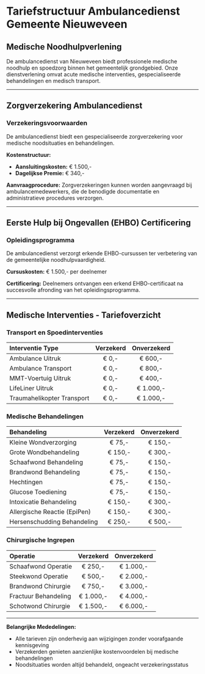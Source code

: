 # Tariefstructuur Ambulancedienst Gemeente Nieuweveen

## Medische Noodhulpverlening

De ambulancedienst van Nieuweveen biedt professionele medische noodhulp en spoedzorg binnen het gemeentelijk grondgebied. Onze dienstverlening omvat acute medische interventies, gespecialiseerde behandelingen en medisch transport.

---

## Zorgverzekering Ambulancedienst

### Verzekeringsvoorwaarden

De ambulancedienst biedt een gespecialiseerde zorgverzekering voor medische noodsituaties en behandelingen.

**Kostenstructuur:**
- **Aansluitingskosten:** € 1.500,-
- **Dagelijkse Premie:** € 340,-

**Aanvraagprocedure:**
Zorgverzekeringen kunnen worden aangevraagd bij ambulancemedewerkers, die de benodigde documentatie en administratieve procedures verzorgen.

---

## Eerste Hulp bij Ongevallen (EHBO) Certificering

### Opleidingsprogramma

De ambulancedienst verzorgt erkende EHBO-cursussen ter verbetering van de gemeentelijke noodhulpvaardigheid.

**Cursuskosten:** € 1.500,- per deelnemer

**Certificering:** Deelnemers ontvangen een erkend EHBO-certificaat na succesvolle afronding van het opleidingsprogramma.

---

## Medische Interventies - Tariefoverzicht

### Transport en Spoedinterventies

| **Interventie Type** | **Verzekerd** | **Onverzekerd** |
|:---------------------|:-------------:|:---------------:|
| Ambulance Uitruk | € 0,- | € 600,- |
| Ambulance Transport | € 0,- | € 800,- |
| MMT-Voertuig Uitruk | € 0,- | € 400,- |
| LifeLiner Uitruk | € 0,- | € 1.000,- |
| Traumahelikopter Transport | € 0,- | € 1.000,- |

### Medische Behandelingen

| **Behandeling** | **Verzekerd** | **Onverzekerd** |
|:----------------|:-------------:|:---------------:|
| Kleine Wondverzorging | € 75,- | € 150,- |
| Grote Wondbehandeling | € 150,- | € 300,- |
| Schaafwond Behandeling | € 75,- | € 150,- |
| Brandwond Behandeling | € 75,- | € 150,- |
| Hechtingen | € 75,- | € 150,- |
| Glucose Toediening | € 75,- | € 150,- |
| Intoxicatie Behandeling | € 150,- | € 300,- |
| Allergische Reactie (EpiPen) | € 150,- | € 300,- |
| Hersenschudding Behandeling | € 250,- | € 500,- |

### Chirurgische Ingrepen

| **Operatie** | **Verzekerd** | **Onverzekerd** |
|:-------------|:-------------:|:---------------:|
| Schaafwond Operatie | € 250,- | € 1.000,- |
| Steekwond Operatie | € 500,- | € 2.000,- |
| Brandwond Chirurgie | € 750,- | € 3.000,- |
| Fractuur Behandeling | € 1.000,- | € 4.000,- |
| Schotwond Chirurgie | € 1.500,- | € 6.000,- |

---

**Belangrijke Mededelingen:**
- Alle tarieven zijn onderhevig aan wijzigingen zonder voorafgaande kennisgeving
- Verzekerden genieten aanzienlijke kostenvoordelen bij medische behandelingen
- Noodsituaties worden altijd behandeld, ongeacht verzekeringsstatus
